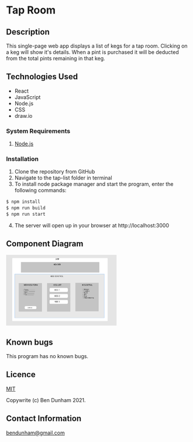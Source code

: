 # Tap Room

## Description

This single-page web app displays a list of kegs for a tap room.  Clicking on a keg will show it's details.  When a pint is purchased it will be deducted from the total pints remaining in that keg.

## Technologies Used

* React
* JavaScript
* Node.js
* CSS
* draw.io

### System Requirements
1. [Node.js](https://nodejs.dev/learn/how-to-install-nodejs)

### Installation

1. Clone the repository from GitHub
1. Navigate to the tap-list folder in terminal
1. To install node package manager and start the program, enter the following commands:
  ```sh
$ npm install
$ npm run build
$ npm run start
```
4. The server will open up in your browser at http://localhost:3000

## Component Diagram

<img src="diagram.png" alt="diagram of React component tree" width="60%"/>


## Known bugs

This program has no known bugs.

## Licence

[MIT](https://opensource.org/licenses/MIT)

Copywrite (c) Ben Dunham 2021.

## Contact Information

[bendunham@gmail.com](https://github.com/bendunhampdx)